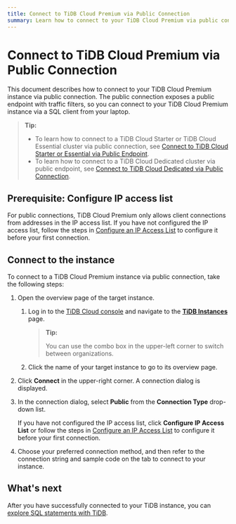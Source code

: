 ```yaml
---
title: Connect to TiDB Cloud Premium via Public Connection
summary: Learn how to connect to your TiDB Cloud Premium via public connection.
---
```


# Connect to TiDB Cloud Premium via Public Connection

This document describes how to connect to your TiDB Cloud Premium instance via public connection. The public connection exposes a public endpoint with traffic filters, so you can connect to your TiDB Cloud Premium instance via a SQL client from your laptop.

> **Tip:**
>
> - To learn how to connect to a TiDB Cloud Starter or TiDB Cloud Essential cluster via public connection, see [Connect to TiDB Cloud Starter or Essential via Public Endpoint](/tidb-cloud/connect-via-standard-connection-serverless.md).
> - To learn how to connect to a TiDB Cloud Dedicated cluster via public endpoint, see [Connect to TiDB Cloud Dedicated via Public Connection](/tidb-cloud/connect-via-standard-connection.md).

## Prerequisite: Configure IP access list

For public connections, TiDB Cloud Premium only allows client connections from addresses in the IP access list. If you have not configured the IP access list, follow the steps in [Configure an IP Access List](/tidb-cloud/premium/configure-ip-access-list-premium.md) to configure it before your first connection.

## Connect to the instance

To connect to a TiDB Cloud Premium instance via public connection, take the following steps:

1. Open the overview page of the target instance.

    1. Log in to the [TiDB Cloud console](https://tidbcloud.com/) and navigate to the [**TiDB Instances**](https://tidbcloud.com/tidbs) page.

        > **Tip:**
        >
        > You can use the combo box in the upper-left corner to switch between organizations.

    2. Click the name of your target instance to go to its overview page.

2. Click **Connect** in the upper-right corner. A connection dialog is displayed.

3. In the connection dialog, select **Public** from the **Connection Type** drop-down list.

    If you have not configured the IP access list, click **Configure IP Access List** or follow the steps in [Configure an IP Access List](/tidb-cloud/premium/configure-ip-access-list-premium.md) to configure it before your first connection.

    <!-- 4. Click **CA cert** to download CA cert for TLS connection to TiDB instances. The CA cert supports TLS 1.2 version by default. -->

4. Choose your preferred connection method, and then refer to the connection string and sample code on the tab to connect to your instance.

## What's next

After you have successfully connected to your TiDB instance, you can [explore SQL statements with TiDB](/basic-sql-operations.md).
